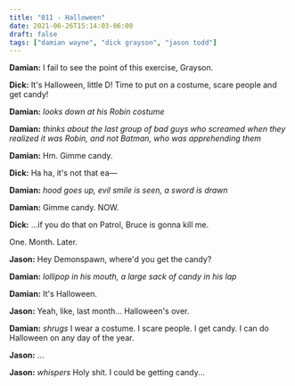 ```yaml
---
title: "011 - Halloween"
date: 2021-06-26T15:14:03-06:00
draft: false
tags: ["damian wayne", "dick grayson", "jason todd"]
---
```


__Damian:__ I fail to see the point of this exercise, Grayson.

__Dick:__ It's Halloween, little D! Time to put on a costume, scare people and get candy!

__Damian:__ *looks down at his Robin costume*

__Damian:__ *thinks about the last group of bad guys who screamed when they realized it was Robin, and not Batman, who was apprehending them*

__Damian:__ Hm. Gimme candy.

__Dick:__ Ha ha, it's not that ea—

__Damian:__ *hood goes up, evil smile is seen, a sword is drawn*

__Damian:__ Gimme candy. NOW.

__Dick:__ ...if you do that on Patrol, Bruce is gonna kill me.

One. Month. Later.

__Jason:__ Hey Demonspawn, where'd you get the candy?

__Damian:__ *lollipop in his mouth, a large sack of candy in his lap*

__Damian:__ It's Halloween.

__Jason:__ Yeah, like, last month... Halloween's over.

__Damian:__ *shrugs* I wear a costume. I scare people. I get candy. I can do Halloween on any day of the year.

__Jason:__ ...

__Jason:__ *whispers* Holy shit. I could be getting candy...

